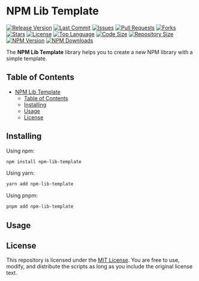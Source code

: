 # NPM Lib Template

[![Release Version](https://img.shields.io/github/v/release/cabrera-evil/npm-lib-template)](https://github.com/cabrera-evil/npm-lib-template/releases)
[![Last Commit](https://img.shields.io/github/last-commit/cabrera-evil/npm-lib-template)](https://github.com/cabrera-evil/npm-lib-template/commits/main)
[![Issues](https://img.shields.io/github/issues/cabrera-evil/npm-lib-template)](https://github.com/cabrera-evil/npm-lib-template/issues)
[![Pull Requests](https://img.shields.io/github/issues-pr/cabrera-evil/npm-lib-template)](https://github.com/cabrera-evil/npm-lib-template/pulls)
[![Forks](https://img.shields.io/github/forks/cabrera-evil/npm-lib-template)](https://github.com/cabrera-evil/npm-lib-template/network/members)
[![Stars](https://img.shields.io/github/stars/cabrera-evil/npm-lib-template)](https://github.com/cabrera-evil/npm-lib-template/stargazers)
[![License](https://img.shields.io/github/license/cabrera-evil/npm-lib-template)](https://github.com/cabrera-evil/npm-lib-template/blob/main/LICENSE)
[![Top Language](https://img.shields.io/github/languages/top/cabrera-evil/npm-lib-template)](https://github.com/cabrera-evil/npm-lib-template)
[![Code Size](https://img.shields.io/github/languages/code-size/cabrera-evil/npm-lib-template)](https://github.com/cabrera-evil/npm-lib-template)
[![Repository Size](https://img.shields.io/github/repo-size/cabrera-evil/npm-lib-template)](https://github.com/cabrera-evil/npm-lib-template)
[![NPM Version](https://img.shields.io/npm/v/npm-lib-template)](https://www.npmjs.com/package/npm-lib-template)
[![NPM Downloads](https://img.shields.io/npm/dt/npm-lib-template)](https://www.npmjs.com/package/npm-lib-template)

The **NPM Lib Template** library helps you to create a new NPM library with a simple template.

## Table of Contents

- [NPM Lib Template](#npm-lib-template)
  - [Table of Contents](#table-of-contents)
  - [Installing](#installing)
  - [Usage](#usage)
  - [License](#license)

## Installing

Using npm:

```bash
npm install npm-lib-template
```

Using yarn:

```bash
yarn add npm-lib-template
```

Using pnpm:

```bash
pnpm add npm-lib-template
```

## Usage

## License

This repository is licensed under the [MIT License](LICENSE). You are free to use, modify, and distribute the scripts as long as you include the original license text.
